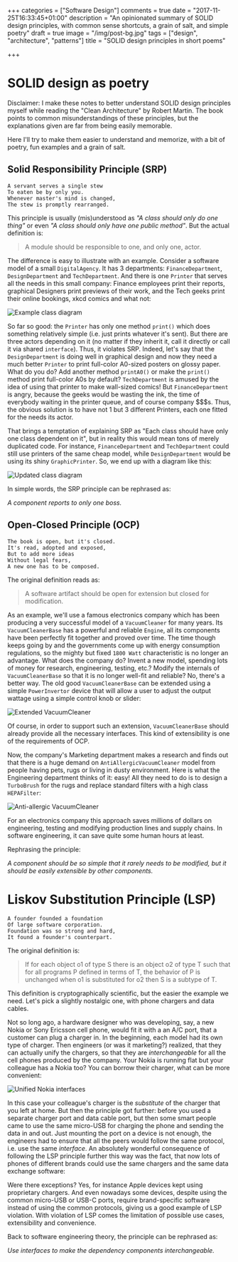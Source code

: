 +++
categories = ["Software Design"]
comments = true
date = "2017-11-25T16:33:45+01:00"
description = "An opinionated summary of SOLID design principles, with common sense shortcuts, a grain of salt, and simple poetry"
draft = true
image = "/img/post-bg.jpg"
tags = ["design", "architecture", "patterns"]
title = "SOLID design principles in short poems"

+++

# SOLID design as poetry

Disclaimer: I make these notes to better understand SOLID design principles myself while reading the "Clean Architecture" by Robert Martin. The book points to common misunderstandings of these principles, but the explanations given are far from being easily memorable.

Here I'll try to make them easier to understand and memorize, with a bit of poetry, fun examples and a grain of salt.

## Solid Responsibility Principle (SRP)

```
A servant serves a single stew
To eaten be by only you.
Whenever master's mind is changed,
The stew is promptly rearranged.
```

This principle is usually (mis)understood as _"A class should only do one thing"_ or even _"A class should only have one public method"_. But the actual definition is:

> A module should be responsible to one, and only one, actor.

The difference is easy to illustrate with an example. Consider a software model of a small `DigitalAgency`. It has 3 departments: `FinanceDepartment`, `DesignDepartment` and `TechDepartment`. And there is one `Printer` that serves all the needs in this small company: Finance employees print their reports, graphical Designers print previews of their work, and the Tech geeks print their online bookings, xkcd comics and what not:

![Example class diagram](/img/post/solid/srp_example.svg)

So far so good: the `Printer` has only one method `print()` which does something relatively simple (i.e. just prints whatever it's sent). But there are three actors depending on it (no matter if they inherit it, call it directly or call it via shared `interface`). Thus, it violates SRP. Indeed, let's say that the `DesignDepartment` is doing well in graphical design and now they need a much better `Printer` to print full-color A0-sized posters on glossy paper. What do you do? Add another method `printA0()` or make the `print()` method print full-color A0s by default? `TechDepartment` is amused by the idea of using that printer to make wall-sized comics! But `FinanceDepartment` is angry, because the geeks would be wasting the ink, the time of everybody waiting in the printer queue, and of course company $$$s. Thus, the obvious solution is to have not 1 but 3 different Printers, each one fitted for the needs its actor.

That brings a temptation of explaining SRP as "Each class should have only one class dependent on it", but in reality this would mean tons of merely duplicated code. For instance, `FinanceDepartment` and `TechDepartment` could still use printers of the same cheap model, while `DesignDepartment` would be using its shiny `GraphicPrinter`. So, we end up with a diagram like this:

![Updated class diagram](/img/post/solid/srp_example_2.svg)

In simple words, the SRP principle can be rephrased as:

*A component reports to only one boss.*

## Open-Closed Principle (OCP)

```
The book is open, but it's closed.
It's read, adopted and exposed,
But to add more ideas
Without legal fears,
A new one has to be composed.
```

The original definition reads as:

> A software artifact should be open for extension but closed for modification.

As an example, we'll use a famous electronics company which has been producing a very successful model of a `VacuumCleaner` for many years. Its `VacuumCleanerBase` has a powerful and reliable `Engine`, all its components have been perfectly fit together and proved over time. The time though keeps going by and the governments come up with energy consumption regulations, so the mighty but fixed `1800 Watt` characteristic is no longer an advantage. What does the company do? Invent a new model, spending lots of money for research, engineering, testing, etc.? Modify the internals of `VacuumCleanerBase` so that it is no longer well-fit and reliable? No, there's a better way. The old good `VacuumCleanerBase` can be extended using a simple `PowerInvertor` device that will allow a user to adjust the output wattage using a simple control knob or slider:

![Extended VacuumCleaner](/img/post/solid/ocp_example_1.svg)

Of course, in order to support such an extension, `VacuumCleanerBase` should already provide all the necessary interfaces. This kind of extensibility is one of the requirements of OCP.

Now, the company's Marketing department makes a research and finds out that there is a huge demand on `AntiAllergicVacuumCleaner` model from people having pets, rugs or living in dusty environment. Here is what the Engineering department thinks of it: easy! All they need to do is to design a `TurboBrush` for the rugs and replace standard filters with a high class `HEPAFilter`:

![Anti-allergic VacuumCleaner](/img/post/solid/ocp_example_2.svg)

For an electronics company this approach saves millions of dollars on engineering, testing and modifying production lines and supply chains. In software engineering, it can save quite some human hours at least.

Rephrasing the principle:

*A component should be so simple that it rarely needs to be modified, but it should be easily extensible by other components.*

# Liskov Substitution Principle (LSP)

```
A founder founded a foundation
Of large software corporation.
Foundation was so strong and hard,
It found a founder's counterpart.
```

The original definition is:

> If for each object o1 of type S there is an object o2 of type T such that for all programs P defined in terms of T, the behavior of P is unchanged when o1 is substituted for o2 then S is a subtype of T.

This definition is cryptographically scientific, but the easier the example we need. Let's pick a slightly nostalgic one, with phone chargers and data cables.

Not so long ago, a hardware designer who was developing, say, a new Nokia or Sony Ericsson cell phone, would fit it with a an A/C port, that a customer can plug a charger in. In the beginning, each model had its own type of charger. Then engineers (or was it marketing?) realized, that they can actually unify the chargers, so that they are _interchangeable_ for all the cell phones produced by the company. Your Nokia is running flat but your colleague has a Nokia too? You can borrow their charger, what can be more convenient:

![Unified Nokia interfaces](/img/post/solid/lsp_example_1.svg)

In this case your colleague's charger is the _substitute_ of the charger that you left at home. But then the principle got further: before you used a separate charger port and data cable port, but then some smart people came to use the same micro-USB for charging the phone and sending the data in and out. Just mounting the port on a device is not enough, the engineers had to ensure that all the peers would follow the same protocol, i.e. use the same _interface_. An absolutely wonderful consequence of following the LSP principle further this way was the fact, that now lots of phones of different brands could use the same chargers and the same data exchange software:

Were there exceptions? Yes, for instance Apple devices kept using proprietary chargers. And even nowadays some devices, despite using the common micro-USB or USB-C ports, require brand-specific software instead of using the common protocols, giving us a good example of LSP violation. With violation of LSP comes the limitation of possible use cases, extensibility and convenience.

Back to software engineering theory, the principle can be rephrased as:

*Use interfaces to make the dependency components interchangeable.*
